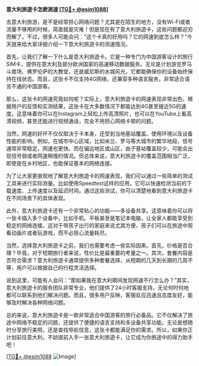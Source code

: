 **意大利旅遊卡怎麽測速 [[TG💪+ @esim1088](https://t.me/s/esim1088)]**

去意大利旅游，是不是经常担心网络问题？尤其是在陌生的地方，没有Wi-Fi或者流量不够用的时候，简直就是灾难！但是现在有了意大利旅遊卡，这些问题都迎刃而解了。不过，很多人可能会问：“这个卡真的好用吗？它的网速到底怎么样？”今天就来给大家详细介绍一下意大利旅遊卡的测速情况。

首先，让我们了解一下什么是意大利旅遊卡。它是一种专门为中国游客设计的旅行SIM卡，提供在意大利及部分欧洲国家的高速移动数据服务。无论是计划游览罗马斗兽场、佛罗伦萨的大教堂，还是威尼斯的水城风光，它都能确保你的设备始终保持在线状态。而且，这张卡不仅支持4G网络，还兼容多种语言服务，非常适合语言不通的中国游客。

那么，这张卡的网速究竟如何呢？实际上，意大利旅遊卡的网速表现非常出色。根据用户的反馈和实测结果，这张卡在大多数情况下都能达到4G甚至接近5G的速度。这意味着你可以在Instagram上轻松上传高清照片，也可以在YouTube上看高清视频，甚至还能进行视频通话，完全不用担心网络卡顿的问题。

当然，网速的好坏不仅仅取决于卡本身，还受到当地基站覆盖、使用环境以及设备性能的影响。例如，在城市中心区域，比如米兰、罗马等大城市的繁华地段，信号通常非常稳定，网速也更快。而在偏远地区或山区，由于基站覆盖较少，可能会出现信号弱或者网速稍慢的情况。但总体来说，意大利旅遊卡的覆盖范围相当广泛，即使是在乡村地区，也能保证基本的网络连接。

为了让大家更直观地了解意大利旅遊卡的网速表现，我们可以通过一些简单的测试工具来进行实际测量。比如使用Speedtest这样的应用，它可以快速检测当前的下载速度、上传速度以及延迟时间。通过这些测试，你可以清楚地看到意大利旅遊卡在不同场景下的具体表现。

此外，意大利旅遊卡还有一个非常贴心的功能——多设备共享。这意味着你可以将一张卡插入多个设备中，比如手机、平板甚至是笔记本电脑，让全家人都能享受到稳定的网络连接。这对于带孩子出行的家庭来说尤其方便，孩子们可以在旅途中观看动画片或者玩游戏，而不必担心流量耗尽。

当然，选择意大利旅遊卡之前，我们也需要考虑一些实际因素。首先，价格是否合理？毕竟，对于短期旅行者来说，性价比是最重要的考量之一。其次，套餐内容是否符合需求？意大利旅遊卡通常提供多种套餐选择，从短期的几天到长期的几周不等，用户可以根据自己的行程灵活选择。

说到这里，可能有人会问：“那如果我在意大利期间发现网速不行怎么办？”其实，意大利旅遊卡的服务团队非常专业，他们提供了24小时客服支持，无论何时何地都可以联系到他们解决问题。而且，很多用户反映，客服反应迅速且态度友好，能够及时解决各种网络问题。

总的来说，意大利旅遊卡是一款非常适合中国游客的旅行必备品。它不仅解决了旅途中网络不稳定的问题，还提供了便捷的语言支持和多设备共享功能。无论是想随时分享旅行美照，还是查找导航信息，这张卡都能满足你的需求。所以，如果你正计划前往意大利，不妨提前入手一张意大利旅遊卡，让它成为你旅途中的得力助手吧！

[[TG💪+ @esim1088](https://t.me/s/esim1088) ![Image](https://i.postimg.cc/4NQfJmqS/Snipaste-2025-05-13-00-14-12.png)]